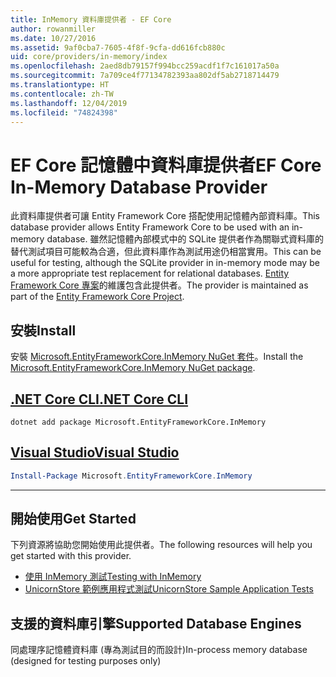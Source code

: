 ```yaml
---
title: InMemory 資料庫提供者 - EF Core
author: rowanmiller
ms.date: 10/27/2016
ms.assetid: 9af0cba7-7605-4f8f-9cfa-dd616fcb880c
uid: core/providers/in-memory/index
ms.openlocfilehash: 2aed8db79157f994bcc259acdf1f7c161017a50a
ms.sourcegitcommit: 7a709ce4f77134782393aa802df5ab2718714479
ms.translationtype: HT
ms.contentlocale: zh-TW
ms.lasthandoff: 12/04/2019
ms.locfileid: "74824398"
---
```

# <a name="ef-core-in-memory-database-provider"></a><span data-ttu-id="48b5e-102">EF Core 記憶體中資料庫提供者</span><span class="sxs-lookup"><span data-stu-id="48b5e-102">EF Core In-Memory Database Provider</span></span>

<span data-ttu-id="48b5e-103">此資料庫提供者可讓 Entity Framework Core 搭配使用記憶體內部資料庫。</span><span class="sxs-lookup"><span data-stu-id="48b5e-103">This database provider allows Entity Framework Core to be used with an in-memory database.</span></span> <span data-ttu-id="48b5e-104">雖然記憶體內部模式中的 SQLite 提供者作為關聯式資料庫的替代測試項目可能較為合適，但此資料庫作為測試用途仍相當實用。</span><span class="sxs-lookup"><span data-stu-id="48b5e-104">This can be useful for testing, although the SQLite provider in in-memory mode may be a more appropriate test replacement for relational databases.</span></span> <span data-ttu-id="48b5e-105">[Entity Framework Core 專案](https://github.com/aspnet/EntityFrameworkCore)的維護包含此提供者。</span><span class="sxs-lookup"><span data-stu-id="48b5e-105">The provider is maintained as part of the [Entity Framework Core Project](https://github.com/aspnet/EntityFrameworkCore).</span></span>

## <a name="install"></a><span data-ttu-id="48b5e-106">安裝</span><span class="sxs-lookup"><span data-stu-id="48b5e-106">Install</span></span>

<span data-ttu-id="48b5e-107">安裝 [Microsoft.EntityFrameworkCore.InMemory NuGet 套件](https://www.nuget.org/packages/Microsoft.EntityFrameworkCore.InMemory/)。</span><span class="sxs-lookup"><span data-stu-id="48b5e-107">Install the [Microsoft.EntityFrameworkCore.InMemory NuGet package](https://www.nuget.org/packages/Microsoft.EntityFrameworkCore.InMemory/).</span></span>

## <a name="net-core-clitabdotnet-core-cli"></a>[<span data-ttu-id="48b5e-108">.NET Core CLI</span><span class="sxs-lookup"><span data-stu-id="48b5e-108">.NET Core CLI</span></span>](#tab/dotnet-core-cli)

```dotnetcli
dotnet add package Microsoft.EntityFrameworkCore.InMemory
```

## <a name="visual-studiotabvs"></a>[<span data-ttu-id="48b5e-109">Visual Studio</span><span class="sxs-lookup"><span data-stu-id="48b5e-109">Visual Studio</span></span>](#tab/vs)

``` powershell
Install-Package Microsoft.EntityFrameworkCore.InMemory
```

***

## <a name="get-started"></a><span data-ttu-id="48b5e-110">開始使用</span><span class="sxs-lookup"><span data-stu-id="48b5e-110">Get Started</span></span>

<span data-ttu-id="48b5e-111">下列資源將協助您開始使用此提供者。</span><span class="sxs-lookup"><span data-stu-id="48b5e-111">The following resources will help you get started with this provider.</span></span>

* [<span data-ttu-id="48b5e-112">使用 InMemory 測試</span><span class="sxs-lookup"><span data-stu-id="48b5e-112">Testing with InMemory</span></span>](../../miscellaneous/testing/in-memory.md)
* [<span data-ttu-id="48b5e-113">UnicornStore 範例應用程式測試</span><span class="sxs-lookup"><span data-stu-id="48b5e-113">UnicornStore Sample Application Tests</span></span>](https://github.com/rowanmiller/UnicornStore/blob/master/UnicornStore/src/UnicornStore.Tests/Controllers/ShippingControllerTests.cs)

## <a name="supported-database-engines"></a><span data-ttu-id="48b5e-114">支援的資料庫引擎</span><span class="sxs-lookup"><span data-stu-id="48b5e-114">Supported Database Engines</span></span>

<span data-ttu-id="48b5e-115">同處理序記憶體資料庫 (專為測試目的而設計)</span><span class="sxs-lookup"><span data-stu-id="48b5e-115">In-process memory database (designed for testing purposes only)</span></span>
